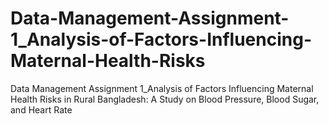 # Data-Management-Assignment-1_Analysis-of-Factors-Influencing-Maternal-Health-Risks
Data Management Assignment 1_Analysis of Factors Influencing Maternal Health Risks in Rural Bangladesh: A Study on Blood Pressure, Blood Sugar, and Heart Rate

